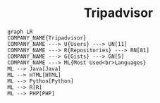 <h1 align="center">Tripadvisor</h1>

```mermaid
graph LR
COMPANY_NAME{Tripadvisor}
COMPANY_NAME ---> U{Users} ---> UN[11]
COMPANY_NAME ---> R{Repositories} ---> RN[81]
COMPANY_NAME ---> G{Gists} ---> GN[5]
COMPANY_NAME ---> ML{Most Used<br>Languages}
ML --> Java[Java]
ML --> HTML[HTML]
ML --> Python[Python]
ML --> R[R]
ML --> PHP[PHP]
```
